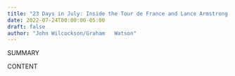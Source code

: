 ```yaml
---
title: "23 Days in July: Inside the Tour de France and Lance Armstrong's Record-Breaking Victory"
date: 2022-07-24T00:00:00-05:00
draft: false
author: "John Wilcockson/Graham   Watson"
---
```


SUMMARY

<!--more-->

CONTENT